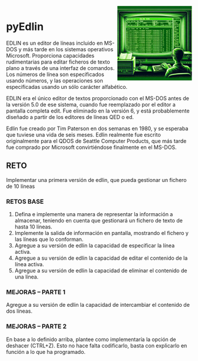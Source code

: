 <img src="../../images/edlin.png" width="40%" align="right"/>

# pyEdlin

EDLIN es un editor de líneas incluido en MS-DOS y más tarde en los sistemas operativos Microsoft. Proporciona capacidades rudimentarias para editar ficheros de texto plano a
través de una interfaz de comandos. Los números de línea son especificados usando números, y las operaciones son especificadas usando un sólo carácter alfabético.

EDLIN era el único editor de textos proporcionado con el MS-DOS antes de la versión 5.0 de ese sistema, cuando fue reemplazado por el editor a pantalla completa edit. Fue eliminado en la versión 6, y está probablemente diseñado a partir de los editores de líneas QED o ed.

Edlin fue creado por Tim Paterson en dos semanas en 1980, y se esperaba que tuviese una vida de seis meses. Edlin realmente fue escrito originalmente para el QDOS de Seattle Computer Products, que más tarde fue comprado por Microsoft convirtiéndose finalmente en el MS-DOS.

## RETO

Implementar una primera versión de edlin, que pueda gestionar un fichero de 10 líneas

### RETOS BASE

1. Defina e implemente una manera de representar la información a almacenar, teniendo en cuenta que gestionará un fichero de texto de hasta 10 líneas.
1. Implemente la salida de información en pantalla, mostrando el fichero y las líneas que lo conforman.
1. Agregue a su versión de edlin la capacidad de especificar la línea activa.
1. Agregue a su versión de edlin la capacidad de editar el contenido de la línea activa.
1. Agregue a su versión de edlin la capacidad de eliminar el contenido de una línea.

### MEJORAS – PARTE 1

Agregue a su versión de edlin la capacidad de intercambiar el contenido de dos líneas.

### MEJORAS – PARTE 2

En base a lo definido arriba, plantee como implementaría la opción de deshacer (CTRL+Z). Esto no hace falta codificarlo, basta con explicarlo en función a lo que ha programado.
